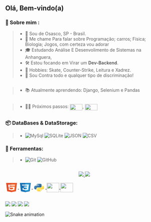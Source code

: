 ## Olá, Bem-vindo(a)
### 👦 Sobre mim :
> * 📌 Sou de Osasco, SP - Brasil.
> * 💬 Me chame Para falar sobre Programação; carros; Física; Biologia; Jogos, com certeza vou adorar
> * 🎓 Estudando Análise E Desenvolimento de Sistemas na Anhanguera, 
> * 🛠️ Estou focando em Virar um **Dev-Backend**.
> * 🔭 Hobbies: Skate, Counter-Strike, Leitura e Xadrez.
> * 🚫 Sou Contra todo e qualquer tipo de discriminação!
##

> * 📚 Atualmente aprendendo: Django, Selenium e Pandas


##

> * 🚶‍♂️ Próximos passos: <img align="center" height="20" width="40" src="https://cdn.jsdelivr.net/gh/devicons/devicon/icons/postgresql/postgresql-original.svg" />, <img align="center" height="20" width="40" src="https://cdn.jsdelivr.net/gh/devicons/devicon/icons/javascript/javascript-original.svg" />

##

### 📦 DataBases & DataStorage:
> * ![MySql](https://img.shields.io/badge/-MySql-181717?&logo=MySQL&logoColor=FFFFFF) ![SQLite](https://img.shields.io/badge/-SQLite-181717?&logo=sqlite&logoColor=FFFFFF) ![JSON](https://img.shields.io/badge/-Json-181717?&logo=json&logoColor=FFFFFF) ![CSV](https://img.shields.io/badge/-CSV-181717?&logo=databricks&logoColor=FFFFFF)
### 🧰 Ferramentas:
> * ![Git](https://img.shields.io/badge/-Git-181717?&logo=git&logoColor=FFFFFF) ![GitHub](https://img.shields.io/badge/-GitHub-181717?&logo=GitHub&logoColor=FFFFFF)  

##
<div align="center">
  <a href="https://github.com/Mateus-Toni">
  <img height="180em" src="https://github-readme-stats.vercel.app/api?username=Mateus-Toni&show_icons=true&theme=dark&include_all_commits=true&count_private=true"/>
  <img height="180em" src="https://github-readme-stats.vercel.app/api/top-langs/?username=Mateus-Toni&layout=compact&langs_count=7&theme=dark"/>
</div>
  
<div style="display: inline_block"><br>
  <img align="center" height="30" width="40" src="https://raw.githubusercontent.com/devicons/devicon/master/icons/html5/html5-original.svg">
  <img align="center" height="30" width="40" src="https://raw.githubusercontent.com/devicons/devicon/master/icons/css3/css3-original.svg">
  <img align="center" height="30" width="40" src="https://raw.githubusercontent.com/devicons/devicon/master/icons/python/python-original.svg">
  <img align="center" height="30" width="40" src="https://cdn.jsdelivr.net/gh/devicons/devicon/icons/mysql/mysql-original.svg" />
  <img align="center" height="30" width="40" src="https://cdn.jsdelivr.net/gh/devicons/devicon/icons/flask/flask-original.svg" />
</div>
  
 ##
 <div> 
  <a href="https://www.instagram.com/mateustoni323" target="_blank"><img src="https://img.shields.io/badge/-Instagram-%23E4405F?style=for-the-badge&logo=instagram&logoColor=white" target="_blank"></a>
  <a href = "mailto:mateustoni04@gmail.com"><img src="https://img.shields.io/badge/-Gmail-%23333?style=for-the-badge&logo=gmail&logoColor=white" target="_blank"></a>
  <a href="https://www.linkedin.com/in/mateus-toni-941853217" target="_blank"><img src="https://img.shields.io/badge/-LinkedIn-%230077B5?style=for-the-badge&logo=linkedin&logoColor=white" target="_blank"></a>
  <a href = "https://medium.com/@mateustoni04"><img src="https://img.shields.io/badge/Medium-12100E?style=for-the-badge&logo=medium&logoColor=white" target="_blank"></a>
   
   
   
  ![Snake animation](https://github.com/Mateus-Toni/Mateus-Toni/blob/output/github-contribution-grid-snake.svg)
 
</div>
